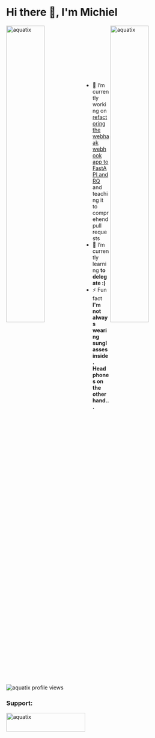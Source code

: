 <!--
**aquatix/aquatix** is a ✨ _special_ ✨ repository because its `README.md` (this file) appears on your GitHub profile.

Here are some ideas to get you started:

- 🔭 I’m currently working on ...
- 🌱 I’m currently learning ...
- 👯 I’m looking to collaborate on ...
- 🤔 I’m looking for help with ...
- 💬 Ask me about ...
- 📫 How to reach me: ...
- 😄 Pronouns: ...
- ⚡ Fun fact: ...
-->

# Hi there 👋, I'm Michiel

<p><img align="left" width="45%" src="https://github-readme-stats.vercel.app/api?username=aquatix&show_icons=true&theme=dark&locale=en" alt="aquatix" /></p>
<p><img align="right" width="45%" src="https://github-readme-streak-stats.herokuapp.com/?user=aquatix&theme=dark&mode=week" alt="aquatix" /></p>

<br><br><br><br><br><br><br><br>

- 🔭 I’m currently working on [refactoring the webhaak webhook app to FastAPI and RQ](https://github.com/aquatix/webhaak) and teaching it to comprehend pull requests
- 🌱 I’m currently learning <strong>to delegate :)</strong>
- ⚡ Fun fact **I'm not always wearing sunglasses inside. Headphones on the other hand...**

![aquatix profile views](https://komarev.com/ghpvc/?username=aquatix&label=Profile%20views&color=db654b&style=flat-square)

<h3 align="left">Support:</h3>
<p><a href="https://ko-fi.com/aquatix"> <img src="https://ko-fi.com/img/githubbutton_sm.svg" height="50" width="210" alt="aquatix" /></a></p>

<!--
<p align="center"><img align="center" src="https://github-readme-stats.vercel.app/api/wakatime?username=aquatix&range=all_time&theme=dark" alt="aquatix" /></p>
-->
